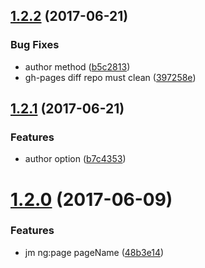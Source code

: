 <a name="1.2.2"></a>
## [1.2.2](https://github.com/jm-team/jm-cli/compare/v1.2.1...v1.2.2) (2017-06-21)


### Bug Fixes

* author method ([b5c2813](https://github.com/jm-team/jm-cli/commit/b5c2813))
* gh-pages diff repo must clean ([397258e](https://github.com/jm-team/jm-cli/commit/397258e))



<a name="1.2.1"></a>
## [1.2.1](https://github.com/jm-team/jm-cli/compare/v1.2.0...v1.2.1) (2017-06-21)


### Features

* author option ([b7c4353](https://github.com/jm-team/jm-cli/commit/b7c4353))



<a name="1.2.0"></a>
# [1.2.0](https://github.com/jm-team/jm-cli/compare/48b3e14...v1.2.0) (2017-06-09)


### Features

* jm ng:page pageName ([48b3e14](https://github.com/jm-team/jm-cli/commit/48b3e14))



